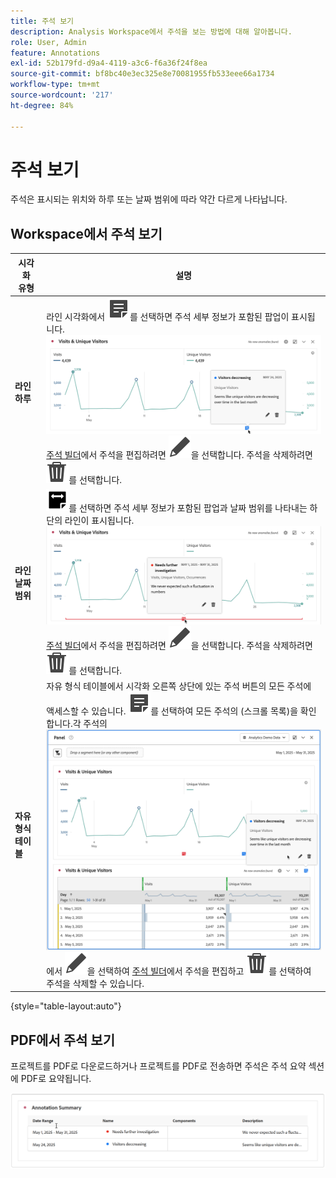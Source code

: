 ```yaml
---
title: 주석 보기
description: Analysis Workspace에서 주석을 보는 방법에 대해 알아봅니다.
role: User, Admin
feature: Annotations
exl-id: 52b179fd-d9a4-4119-a3c6-f6a36f24f8ea
source-git-commit: bf8bc40e3ec325e8e70081955fb533eee66a1734
workflow-type: tm+mt
source-wordcount: '217'
ht-degree: 84%

---
```


# 주석 보기

주석은 표시되는 위치와 하루 또는 날짜 범위에 따라 약간 다르게 나타납니다.

## Workspace에서 주석 보기

| 시각화<br/>유형 | 설명 |
| --- | --- |
| **라인&#x200B;**<br/>**하루** | 라인 시각화에서 ![Annotate](/help/assets/icons/Annotate.svg)를 선택하면 주석 세부 정보가 포함된 팝업이 표시됩니다.<br/>![Annotation single day](assets/annotation-single-day.png)<br/> [주석 빌더](create-annotations.md#annotation-builder)에서 주석을 편집하려면 ![Edit](/help/assets/icons/Edit.svg)을 선택합니다. 주석을 삭제하려면 ![Delete](/help/assets/icons/Delete.svg)를 선택합니다. |
| **라인&#x200B;**<br/>**날짜 범위** | ![AnnotateRange](/help/assets/icons/AnnotateRange.svg)를 선택하면 주석 세부 정보가 포함된 팝업과 날짜 범위를 나타내는 하단의 라인이 표시됩니다.<br/>![Annotation range](assets/annotation-range.png) [주석 빌더](create-annotations.md#annotation-builder)에서 주석을 편집하려면 ![Edit](/help/assets/icons/Edit.svg)을 선택합니다. 주석을 삭제하려면 ![Delete](/help/assets/icons/Delete.svg)를 선택합니다. |
| **자유 형식 테이블** | 자유 형식 테이블에서 시각화 오른쪽 상단에 있는 주석 버튼의 모든 주석에 액세스할 수 있습니다. ![Annotate](/help/assets/icons/Annotate.svg)를 선택하여 모든 주석의 (스크롤 목록)을 확인합니다.각 주석의 <br/>![Annotations table](assets/annotations-table.png)<br/>에서 ![Edit](/help/assets/icons/Edit.svg)을 선택하여 [주석 빌더](create-annotations.md#annotation-builder)에서 주석을 편집하고 ![Delete](/help/assets/icons/Delete.svg)를 선택하여 주석을 삭제할 수 있습니다. |

{style="table-layout:auto"}

## PDF에서 주석 보기

프로젝트를 PDF로 다운로드하거나 프로젝트를 PDF로 전송하면 주석은 주석 요약 섹션에 PDF로 요약됩니다.

![Highlighted view of a .pdf file showing explanations of annotations.](assets/annotations-pdf.png)


<!--
# View annotations

Annotations manifest slightly differently, depending on whether they span a single day or a date range.

## View annotations in Line charts or Tables

| Date | Appearance |
| --- | --- |
| **Single day** |   ![](assets/single-day.png)<p>When you hover over the annotation, you can see its details, you can edit it by selecting the pen icon, or you can delete it:<p> ![](assets/hover.png) |
| **Date range** |  The icon changes and when you hover over it, the date range appears.<p>![](assets/multi-day.png)<p>When you select it in the line chart, the annotation metadata appear, and you can edit or delete it:![](assets/multi-hover.png)<p>In a table, an icon appears on every date in the date range.<p>![](assets/multi-day-table.png)|
| **Overlapping annotations** | On days that have more than one annotation tied to them, the icon appears in a grey color.<p>![](assets/grey.png)<p>When you hover over the grey icon, all overlapping annotations appear:<p>![](assets/overlap.png) |

{style="table-layout:auto"}

## View annotations in a .pdf file

Since you cannot hover over icons in a .pdf file, this file (after export) provides notes of explanations at the bottom of a panel. Here is an example:

![](assets/ann-pdf.png)

## View annotations with non-trended data

Sometimes annotation are shown with non-trended data, but tied to a specific dimension. In that case, they appear only in a summary annotation in the bottom right corner. Here is an example:

![](assets/non-date.png)

The summary chart appears in all visualization types in the corner, not just in non-trended freeform tables and summary numbers. It also appears in visualizations like [!UICONTROL Donut], [!UICONTROL Flow],[!UICONTROL Fallout],[!UICONTROL Cohort], and so on.

![](assets/ann-summary.png)

-->